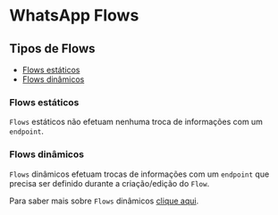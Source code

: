 # WhatsApp Flows

## Tipos de Flows

- [Flows estáticos](#flows-estáticos)
- [Flows dinâmicos](#flows-dinâmicos)

### Flows estáticos

`Flows` estáticos não efetuam nenhuma troca de informações com um `endpoint`.

### Flows dinâmicos

`Flows` dinâmicos efetuam trocas de informações com um `endpoint` que precisa ser definido durante a criação/edição do `Flow`.

Para saber mais sobre `Flows` dinâmicos [clique aqui](../dynamic-flows/README.md).
